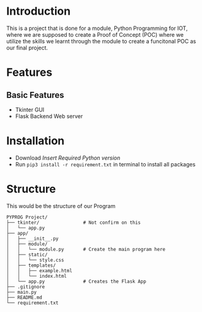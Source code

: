 # Introduction
This is a project that is done for a module, Python Programming for IOT, where we are supposed to create a Proof of Concept (POC) where we utilize the skills we learnt through the module to create a funcitonal POC as our final project.

# Features
## Basic Features
- Tkinter GUI
- Flask Backend Web server

# Installation
 - Download *Insert Required Python version*
 - Run `pip3 install -r requirement.txt` in terminal to install all packages

# Structure
This would be the structure of our Program
```
PYPROG Project/
├── tkinter/                # Not confirm on this
│   └── app.py
├── app/
│   ├── __init__.py
│   ├── module/
│   │   └── module.py       # Create the main program here
│   ├── static/
│   │   └── style.css
│   ├── templates/
│   │   ├── example.html
│   │   └── index.html
│   └── app.py              # Creates the Flask App
├── .gitignore
├── main.py
├── README.md
└── requirement.txt
```
